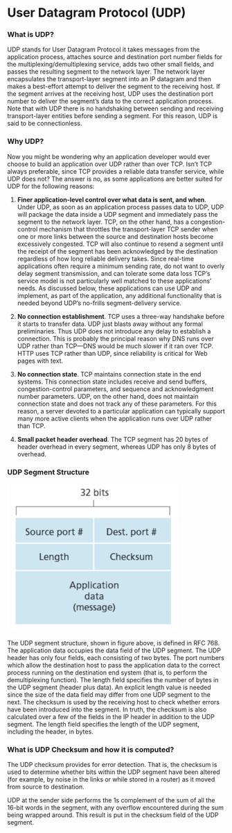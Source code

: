 # User Datagram Protocol  (UDP)

### What is UDP?

UDP stands for User Datagram Protocol it takes messages from the application process, attaches source and destination port number fields for the multiplexing/demultiplexing service, adds two other small fields, and passes the resulting segment to the network layer. The network layer encapsulates the transport-layer segment into an IP datagram and then makes a best-effort attempt to deliver the segment to the receiving host. If the segment arrives at the receiving host, UDP uses the destination port number to deliver the segment’s data to the correct application process. Note that with UDP there is no handshaking between sending and receiving transport-layer entities before sending a segment. For this reason, UDP is said to be connectionless.

### Why UDP?

Now you might be wondering why an application developer would ever choose to build an application over UDP rather than over TCP. Isn’t TCP always preferable, since TCP provides a reliable data transfer service, while UDP does not? The answer is no, as some applications are better suited for UDP for the following reasons:

1. **Finer application-level control over what data is sent, and when**. Under UDP, as soon as an application process passes data to UDP, UDP will package the data inside a UDP segment and immediately pass the segment to the network layer. TCP, on the other hand, has a congestion- control mechanism that throttles the transport-layer TCP sender when one or more links between the source and destination hosts become excessively congested. TCP will also continue to resend a segment until the receipt of the segment has been acknowledged by the destination regardless of how long reliable delivery takes. Since real-time applications often require a minimum sending rate, do not want to overly delay segment transmission, and can tolerate some data loss TCP’s service model is not particularly well matched to these applications’ needs. As discussed below, these applications can use UDP and implement, as part of the application, any additional functionality that is needed beyond UDP’s no-frills segment-delivery service.

2. **No connection establishment**. TCP uses a three-way handshake before it starts to transfer data. UDP just blasts away without any formal preliminaries. Thus UDP does not introduce any delay to establish a connection. This is probably the principal reason why DNS runs over UDP rather than TCP—DNS would be much slower if it ran over TCP. HTTP uses TCP rather than UDP, since reliability is critical for Web pages with text.

3. **No connection state**. TCP maintains connection state in the end systems. This connection state includes receive and send buffers, congestion-control parameters, and sequence and acknowledgment number parameters. UDP, on the other hand, does not maintain connection state and does not track any of these parameters. For this reason, a server devoted to a particular application can typically support many more active clients when the application runs over UDP rather than TCP.

4. **Small packet header overhead**. The TCP segment has 20 bytes of header overhead in every segment, whereas UDP has only 8 bytes of overhead.

### UDP Segment Structure

![](UDP.png)

The UDP segment structure, shown in figure above, is defined in RFC 768. The application data occupies the data field of the UDP segment. The UDP header has only four fields, each consisting of two bytes. The port numbers which allow the destination host to pass the application data to the correct process running
on the destination end system (that is, to perform the demultiplexing function). The length field specifies the number of bytes in the UDP segment (header plus data). An explicit length value is needed since the size of the data field may differ from one UDP segment to the next. The checksum is used by the receiving host to check whether errors have been introduced into the segment. In truth, the checksum is also calculated over a few of the fields in the IP header in addition to the UDP segment. The length field specifies the length of the UDP segment, including the header, in bytes.

### What is UDP Checksum and how it is computed?
The UDP checksum provides for error detection. That is, the checksum is used to determine whether bits within the UDP segment have been altered (for example, by noise in the links or while stored in a router) as it moved from source to destination.

UDP at the sender side performs the 1s complement of the sum of all the 16-bit words in the segment, with any overflow encountered during the sum being wrapped around. This result is put in the checksum field of the UDP segment.
